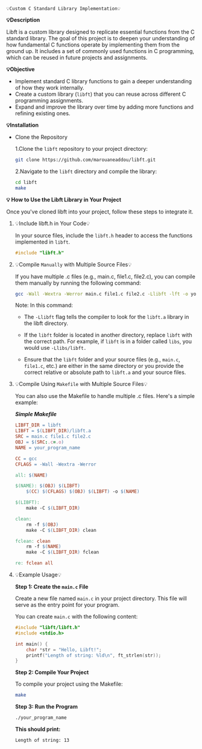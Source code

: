     💡Custom C Standard Library Implementation💡

**💡Description**

Libft is a custom library designed to replicate essential functions from the C standard library. The goal of this project is to deepen your understanding of how fundamental C functions operate by implementing them from the ground up. It includes a set of commonly used functions in C programming, which can be reused in future projects and assignments.

**💡Objective**

* Implement standard C library functions to gain a deeper understanding of how they work internally.
* Create a custom library (`libft`) that you can reuse across different C programming assignments.
* Expand and improve the library over time by adding more functions and refining existing ones.

**💡Installation**

* Clone the Repository
    
    1.Clone the `libft` repository to your project directory:
    ```bash
    git clone https://github.com/marouaneaddou/libft.git
    ```
    2.Navigate to the `libft` directory and compile the library:
    ```bash 
    cd libft
    make
    ```
**💡 How to Use the Libft Library in Your Project**

Once you've cloned libft into your project, follow these steps to integrate it.

1. 💡Include libft.h in Your Code💡

    In your source files, include the `libft.h` header to access the functions implemented in `libft`.

    ```c
    #include "libft.h"
    ```

2. 💡Compile `Manually` with Multiple Source Files💡

    If you have multiple .c files (e.g., main.c, file1.c, file2.c), you can compile them manually by running the following command:

    ```bash 
    gcc -Wall -Wextra -Werror main.c file1.c file2.c -Llibft -lft -o your_program_name
    ```
    Note: In this command:

    * The `-Llibft` flag tells the compiler to look for the `libft.a` library in the libft directory.

    * If the `libft` folder is located in another directory, replace `libft` with the correct path. For example, if `libft` is in a folder called `libs`, you would use `-Llibs/libft.`

    * Ensure that the `libft` folder and your source files (e.g., `main.c`, `file1.c`, etc.) are either in the same directory or you provide the correct relative or absolute path to `libft.a` and your source files.



3. 💡Compile Using `Makefile` with Multiple Source Files💡



    You can also use the Makefile to handle multiple .c files. Here's a simple example: 

    ***Simple Makefile***  
    ```Makefile
    LIBFT_DIR = libft
    LIBFT = $(LIBFT_DIR)/libft.a
    SRC = main.c file1.c file2.c  
    OBJ = $(SRC:.c=.o)
    NAME = your_program_name

    CC = gcc
    CFLAGS = -Wall -Wextra -Werror

    all: $(NAME)

    $(NAME): $(OBJ) $(LIBFT)
		$(CC) $(CFLAGS) $(OBJ) $(LIBFT) -o $(NAME)
    
    $(LIBFT):
		make -C $(LIBFT_DIR)
    
    clean:
		rm -f $(OBJ)
		make -C $(LIBFT_DIR) clean 

    fclean: clean
		rm -f $(NAME)
		make -C $(LIBFT_DIR) fclean 

   re: fclean all

<!-- 4. 💡Run the `make` Command💡
    ```bash
    make
    ``` -->
4. 💡Example Usage💡

    **Step 1: Create the `main.c` File**

    Create a new file named `main.c` in your project directory. This file will serve as the entry point for your program.

    You can create `main.c` with the following content:
    ```c
    #include "libft/libft.h"
    #include <stdio.h>

    int main() {
        char *str = "Hello, Libft!";
        printf("Length of string: %ld\n", ft_strlen(str));
    }
    ```
    **Step 2: Compile Your Project**

    To compile your project using the Makefile:
    ```bash
    make
    ```
    **Step 3: Run the Program**

    ```bash 
    ./your_program_name
    ```

    **This should print:**
    ```bash 
    Length of string: 13
    ```

    


